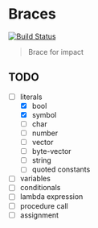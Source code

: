 # Braces

[![Build Status](https://travis-ci.com/certainty/braces.svg?token=4u7ZeAMZynyk9xmAA6Tm&branch=main)](https://travis-ci.com/certainty/braces)


> Brace for impact



## TODO

- [ ] literals
  - [x] bool
  - [x] symbol
  - [ ] char
  - [ ] number
  - [ ] vector
  - [ ] byte-vector
  - [ ] string
  - [ ] quoted constants
  
- [ ] variables
- [ ] conditionals
- [ ] lambda expression
- [ ] procedure call
- [ ] assignment
